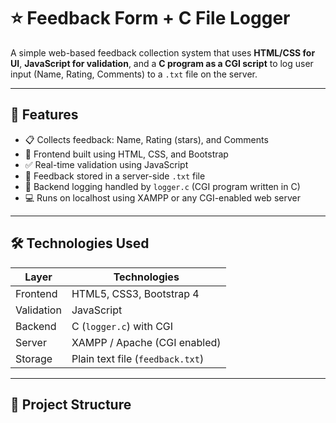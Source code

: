# ⭐ Feedback Form + C File Logger

A simple web-based feedback collection system that uses **HTML/CSS for UI**, **JavaScript for validation**, and a **C program as a CGI script** to log user input (Name, Rating, Comments) to a `.txt` file on the server.

---

## 🚀 Features

- 📋 Collects feedback: Name, Rating (stars), and Comments  
- 🧠 Frontend built using HTML, CSS, and Bootstrap  
- ✅ Real-time validation using JavaScript  
- 📄 Feedback stored in a server-side `.txt` file  
- 🧩 Backend logging handled by `logger.c` (CGI program written in C)  
- 💻 Runs on localhost using XAMPP or any CGI-enabled web server

---

## 🛠️ Technologies Used

| Layer       | Technologies |
|-------------|--------------|
| Frontend    | HTML5, CSS3, Bootstrap 4 |
| Validation  | JavaScript |
| Backend     | C (`logger.c`) with CGI |
| Server      | XAMPP / Apache (CGI enabled) |
| Storage     | Plain text file (`feedback.txt`) |

---

## 📁 Project Structure

